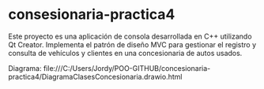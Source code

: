 # consesionaria-practica4
Este proyecto es una aplicación de consola desarrollada en C++ utilizando Qt Creator. Implementa el patrón de diseño MVC para gestionar el registro y consulta de vehículos y clientes en una concesionaria de autos usados.



Diagrama: file:///C:/Users/Jordy/POO-GITHUB/concesionaria-practica4/DiagramaClasesConcesionaria.drawio.html
